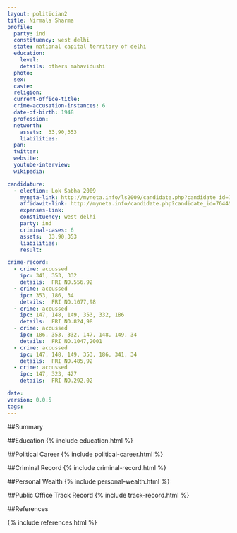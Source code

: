 ```yaml
---
layout: politician2
title: Nirmala Sharma
profile: 
  party: ind
  constituency: west delhi
  state: national capital territory of delhi
  education: 
    level: 
    details: others mahavidushi
  photo: 
  sex: 
  caste: 
  religion: 
  current-office-title: 
  crime-accusation-instances: 6
  date-of-birth: 1948
  profession: 
  networth: 
    assets:  33,90,353
    liabilities: 
  pan: 
  twitter: 
  website: 
  youtube-interview: 
  wikipedia: 

candidature: 
  - election: Lok Sabha 2009
    myneta-link: http://myneta.info/ls2009/candidate.php?candidate_id=7644
    affidavit-link: http://myneta.info/candidate.php?candidate_id=7644&scan=original
    expenses-link: 
    constituency: west delhi 
    party: ind
    criminal-cases: 6
    assets:  33,90,353
    liabilities: 
    result:  

crime-record: 
  - crime: accussed
    ipc: 341, 353, 332
    details:  FRI NO.556.92  
  - crime: accussed
    ipc: 353, 186, 34
    details:  FRI NO.1077,98  
  - crime: accussed
    ipc: 147, 148, 149, 353, 332, 186
    details:  FRI NO.824,98  
  - crime: accussed
    ipc: 186, 353, 332, 147, 148, 149, 34
    details:  FRI NO.1047,2001  
  - crime: accussed
    ipc: 147, 148, 149, 353, 186, 341, 34
    details:  FRI NO.485,92  
  - crime: accussed
    ipc: 147, 323, 427
    details:  FRI NO.292,02  

date: 
version: 0.0.5
tags: 
---
```

##Summary


##Education
{% include education.html %}


##Political Career
{% include political-career.html %}


##Criminal Record
{% include criminal-record.html %}


##Personal Wealth
{% include personal-wealth.html %}


##Public Office Track Record
{% include track-record.html %}


##References


{% include references.html %}